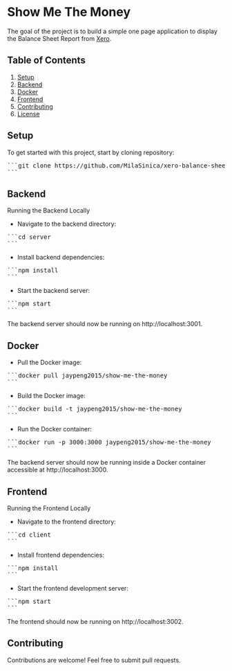 # Show Me The Money

The goal of the project is to build a simple one page application to display the Balance Sheet Report from [Xero](https://www.xero.com/au/).

## Table of Contents

1. [Setup](#setup)
2. [Backend](#backend)
3. [Docker](#docker)
4. [Frontend](#frontend)
5. [Contributing](#contributing)
6. [License](#license)


## Setup

To get started with this project, start by cloning repository:

<pre>
```git clone https://github.com/MilaSinica/xero-balance-sheet.git
```
</pre>

## Backend

Running the Backend Locally

- Navigate to the backend directory:

<pre>
```cd server
```
</pre>

- Install backend dependencies:

<pre>
```npm install
```
</pre>

- Start the backend server:

<pre>
```npm start
```
</pre>

The backend server should now be running on http://localhost:3001.

## Docker

- Pull the Docker image:

<pre>
```docker pull jaypeng2015/show-me-the-money
```
</pre>

- Build the Docker image:

<pre>
```docker build -t jaypeng2015/show-me-the-money
```
</pre>

- Run the Docker container:

<pre>
```docker run -p 3000:3000 jaypeng2015/show-me-the-money
```
</pre>

The backend server should now be running inside a Docker container accessible at http://localhost:3000.

## Frontend

Running the Frontend Locally

- Navigate to the frontend directory:

<pre>
```cd client
```
</pre>

- Install frontend dependencies:

<pre>
```npm install
```
</pre>

- Start the frontend development server:

<pre>
```npm start
```
</pre>

The frontend should now be running on http://localhost:3002.

## Contributing

Contributions are welcome! Feel free to submit pull requests.
